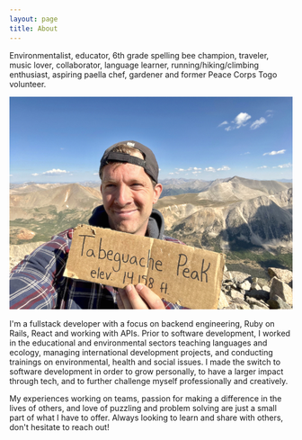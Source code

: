 ```yaml
---
layout: page
title: About
---
```


Environmentalist, educator, 6th grade spelling bee champion, traveler, music lover, collaborator, language learner, running/hiking/climbing enthusiast, aspiring paella chef, gardener and former Peace Corps Togo volunteer.

<img src="/assets/images/easachs.jpg" alt="Eli">

I'm a fullstack developer with a focus on backend engineering, Ruby on Rails, React and working with APIs. Prior to software development, I worked in the educational and environmental sectors teaching languages and ecology, managing international development projects, and conducting trainings on environmental, health and social issues. I made the switch to software development in order to grow personally, to have a larger impact through tech, and to further challenge myself professionally and creatively.

My experiences working on teams, passion for making a difference in the lives of others, and love of puzzling and problem solving are just a small part of what I have to offer. Always looking to learn and share with others, don't hesitate to reach out!
